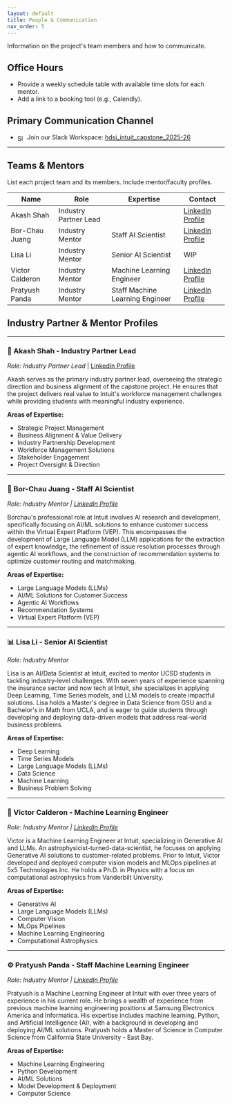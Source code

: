 ```yaml
---
layout: default
title: People & Communication
nav_order: 5
---
```


Information on the project's team members and how to communicate.

## Office Hours
- Provide a weekly schedule table with available time slots for each mentor.
- Add a link to a booking tool (e.g., Calendly).

## Primary Communication Channel
- <img src="https://cdn.jsdelivr.net/gh/simple-icons/simple-icons/icons/slack.svg" alt="Slack" style="width:1em; vertical-align:middle; margin-right:0.3em;" /> Join our Slack Workspace: [hdsi_intuit_capstone_2025-26](https://intuit.enterprise.slack.com/archives/C09E8J7JWEQ)

---

<!-- horizontal rule added above to visually separate sections -->



## Teams & Mentors
List each project team and its members. Include mentor/faculty profiles.

| Name        | Role              | Expertise                       | Contact               |
|-------------|-------------------|---------------------------------|-----------------------|
| Akash Shah | Industry Partner Lead   |      | [LinkedIn Profile](https://www.linkedin.com/in/akash-shah-a63b0618/) |
| Bor-Chau Juang  | Industry Mentor   | Staff AI Scientist              | [LinkedIn Profile](https://www.linkedin.com/in/borchau-juang/)  |
| Lisa Li  | Industry Mentor   | Senior AI Scientist              | WIP  |
| Victor Calderon  | Industry Mentor   | Machine Learning Engineer              | [LinkedIn Profile](https://www.linkedin.com/in/vcalderon/)  |
| Pratyush Panda  | Industry Mentor   | Staff Machine Learning Engineer              | [LinkedIn Profile](https://www.linkedin.com/in/pratyush-k-panda/)  |

## Industry Partner & Mentor Profiles

---

### 👔 Akash Shah - Industry Partner Lead
*Role: Industry Partner Lead* | [LinkedIn Profile](https://www.linkedin.com/in/akash-shah-a63b0618/)

Akash serves as the primary industry partner lead, overseeing the strategic direction and business alignment of the capstone project. He ensures that the project delivers real value to Intuit's workforce management challenges while providing students with meaningful industry experience.

**Areas of Expertise:**
- Strategic Project Management
- Business Alignment & Value Delivery
- Industry Partnership Development
- Workforce Management Solutions
- Stakeholder Engagement
- Project Oversight & Direction

---

### 🤖 Bor-Chau Juang - Staff AI Scientist
*Role: Industry Mentor | [LinkedIn Profile](https://www.linkedin.com/in/borchau-juang/)*

Borchau's professional role at Intuit involves AI research and development, specifically focusing on AI/ML solutions to enhance customer success within the Virtual Expert Platform (VEP). This encompasses the development of Large Language Model (LLM) applications for the extraction of expert knowledge, the refinement of issue resolution processes through agentic AI workflows, and the construction of recommendation systems to optimize customer routing and matchmaking.

**Areas of Expertise:**
- Large Language Models (LLMs)
- AI/ML Solutions for Customer Success
- Agentic AI Workflows
- Recommendation Systems
- Virtual Expert Platform (VEP)

---

### 📊 Lisa Li - Senior AI Scientist
*Role: Industry Mentor*

Lisa is an AI/Data Scientist at Intuit, excited to mentor UCSD students in tackling industry-level challenges. With seven years of experience spanning the insurance sector and now tech at Intuit, she specializes in applying Deep Learning, Time Series models, and LLM models to create impactful solutions. Lisa holds a Master's degree in Data Science from GSU and a Bachelor's in Math from UCLA, and is eager to guide students through developing and deploying data-driven models that address real-world business problems.

**Areas of Expertise:**
- Deep Learning
- Time Series Models
- Large Language Models (LLMs)
- Data Science
- Machine Learning
- Business Problem Solving

---

### 🚀 Victor Calderon - Machine Learning Engineer
*Role: Industry Mentor | [LinkedIn Profile](https://www.linkedin.com/in/vcalderon/)*

Victor is a Machine Learning Engineer at Intuit, specializing in Generative AI and LLMs. An astrophysicist-turned-data-scientist, he focuses on applying Generative AI solutions to customer-related problems. Prior to Intuit, Victor developed and deployed computer vision models and MLOps pipelines at 5x5 Technologies Inc. He holds a Ph.D. in Physics with a focus on computational astrophysics from Vanderbilt University.

**Areas of Expertise:**
- Generative AI
- Large Language Models (LLMs)
- Computer Vision
- MLOps Pipelines
- Machine Learning Engineering
- Computational Astrophysics

---

### ⚙️ Pratyush Panda - Staff Machine Learning Engineer
*Role: Industry Mentor | [LinkedIn Profile](https://www.linkedin.com/in/pratyush-k-panda/)*

Pratyush is a Machine Learning Engineer at Intuit with over three years of experience in his current role. He brings a wealth of experience from previous machine learning engineering positions at Samsung Electronics America and Informatica. His expertise includes machine learning, Python, and Artificial Intelligence (AI), with a background in developing and deploying AI/ML solutions. Pratyush holds a Master of Science in Computer Science from California State University - East Bay.

**Areas of Expertise:**
- Machine Learning Engineering
- Python Development
- AI/ML Solutions
- Model Development & Deployment
- Computer Science
